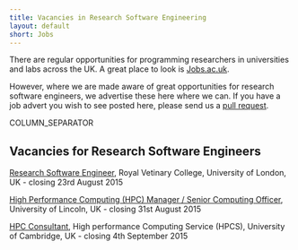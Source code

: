```yaml
---
title: Vacancies in Research Software Engineering
layout: default
short: Jobs
---
```


There are regular opportunities for programming researchers in universities and labs across the UK.
A great place to look is [Jobs.ac.uk](http://www.jobs.ac.uk/).

However, where we are made aware of great opportunities for research software engineers, we advertise these here where we can. If you have a job advert you wish to see posted here, please send us a [pull request](https://github.com/UKRSE/UKRSE.github.io).

COLUMN_SEPARATOR

Vacancies for Research Software Engineers
-----------------------

<!---
*There are no vacancies that we know of at present. Please let us know if you have one.*
-->

[Research Software Engineer](http://jobs.rvc.ac.uk/Vacancy.aspx?ref=CBS-0104-15), Royal Vetinary College, University of London, UK - closing 23rd August 2015

[High Performance Computing (HPC) Manager / Senior Computing Officer](https://jobs.lincoln.ac.uk/vacancy.aspx?ref=COS198), University of Lincoln, UK - closing 31st August 2015

[HPC Consultant](http://www.jobs.cam.ac.uk/job/6759/), High performance Computing Service (HPCS), University of Cambridge, UK - closing 4th September 2015
